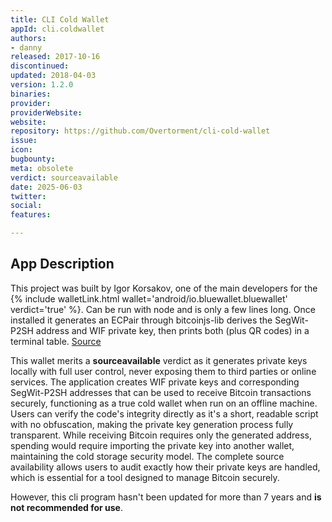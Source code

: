 ```yaml
---
title: CLI Cold Wallet
appId: cli.coldwallet
authors:
- danny
released: 2017-10-16
discontinued: 
updated: 2018-04-03
version: 1.2.0
binaries: 
provider: 
providerWebsite: 
website: 
repository: https://github.com/Overtorment/cli-cold-wallet
issue: 
icon: 
bugbounty: 
meta: obsolete
verdict: sourceavailable
date: 2025-06-03
twitter: 
social: 
features: 

---
```


## App Description

This project was built by Igor Korsakov, one of the main developers for the {% include walletLink.html wallet='android/io.bluewallet.bluewallet' verdict='true' %}. Can be run with node and is only a few lines long. Once installed it generates an ECPair through bitcoinjs-lib derives the SegWit-P2SH address and WIF private key, then prints both (plus QR codes) in a terminal table. [Source](https://github.com/Overtorment/cli-cold-wallet/blob/master/cli-cold-wallet.js) 

This wallet merits a **sourceavailable** verdict as it generates private keys locally with full user control, never exposing them to third parties or online services. The application creates WIF private keys and corresponding SegWit-P2SH addresses that can be used to receive Bitcoin transactions securely, functioning as a true cold wallet when run on an offline machine. Users can verify the code's integrity directly as it's a short, readable script with no obfuscation, making the private key generation process fully transparent. While receiving Bitcoin requires only the generated address, spending would require importing the private key into another wallet, maintaining the cold storage security model. The complete source availability allows users to audit exactly how their private keys are handled, which is essential for a tool designed to manage Bitcoin securely.

However, this cli program hasn't been updated for more than 7 years and **is not recommended for use**. 

